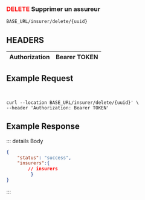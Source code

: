 
### <span style="color:red">DELETE</span> Supprimer un assureur
````
BASE_URL/insurer/delete/{uuid}
````

## HEADERS

| Authorization | Bearer TOKEN |
| ------------- | ----------- |


## Example Request

```curl


curl --location BASE_URL/insurer/delete/{uuid}' \
--header 'Authorization: Bearer TOKEN'

```


## Example Response

::: details Body  

```json
{
    "status": "success",
    "insurers":{
        // insurers   
         }
}


```




:::

